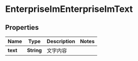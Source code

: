 # EnterpriseImEnterpriseImText

## Properties
Name | Type | Description | Notes
------------ | ------------- | ------------- | -------------
**text** | **String** | 文字内容 | 
